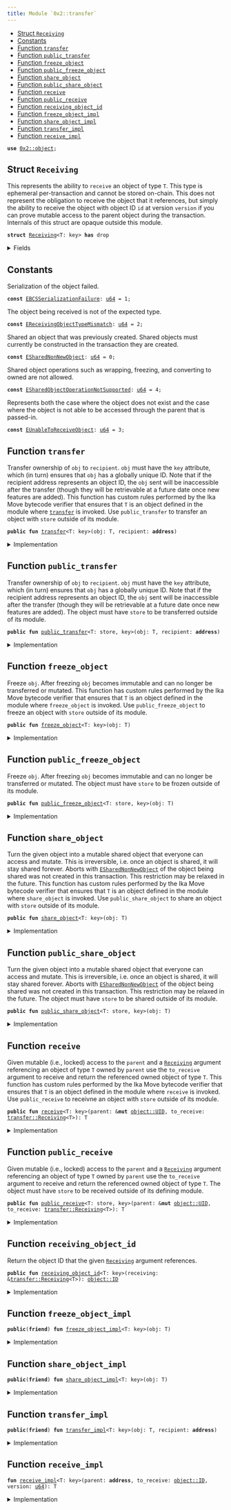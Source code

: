 ```yaml
---
title: Module `0x2::transfer`
---
```




-  [Struct `Receiving`](#0x2_transfer_Receiving)
-  [Constants](#@Constants_0)
-  [Function `transfer`](#0x2_transfer_transfer)
-  [Function `public_transfer`](#0x2_transfer_public_transfer)
-  [Function `freeze_object`](#0x2_transfer_freeze_object)
-  [Function `public_freeze_object`](#0x2_transfer_public_freeze_object)
-  [Function `share_object`](#0x2_transfer_share_object)
-  [Function `public_share_object`](#0x2_transfer_public_share_object)
-  [Function `receive`](#0x2_transfer_receive)
-  [Function `public_receive`](#0x2_transfer_public_receive)
-  [Function `receiving_object_id`](#0x2_transfer_receiving_object_id)
-  [Function `freeze_object_impl`](#0x2_transfer_freeze_object_impl)
-  [Function `share_object_impl`](#0x2_transfer_share_object_impl)
-  [Function `transfer_impl`](#0x2_transfer_transfer_impl)
-  [Function `receive_impl`](#0x2_transfer_receive_impl)


<pre><code><b>use</b> <a href="../ika-framework/object.md#0x2_object">0x2::object</a>;
</code></pre>



<a name="0x2_transfer_Receiving"></a>

## Struct `Receiving`

This represents the ability to <code>receive</code> an object of type <code>T</code>.
This type is ephemeral per-transaction and cannot be stored on-chain.
This does not represent the obligation to receive the object that it
references, but simply the ability to receive the object with object ID
<code>id</code> at version <code>version</code> if you can prove mutable access to the parent
object during the transaction.
Internals of this struct are opaque outside this module.


<pre><code><b>struct</b> <a href="../ika-framework/transfer.md#0x2_transfer_Receiving">Receiving</a>&lt;T: key&gt; <b>has</b> drop
</code></pre>



<details>
<summary>Fields</summary>


<dl>
<dt>
<code>id: <a href="../ika-framework/object.md#0x2_object_ID">object::ID</a></code>
</dt>
<dd>

</dd>
<dt>
<code>version: <a href="../move-stdlib/u64.md#0x1_u64">u64</a></code>
</dt>
<dd>

</dd>
</dl>


</details>

<a name="@Constants_0"></a>

## Constants


<a name="0x2_transfer_EBCSSerializationFailure"></a>

Serialization of the object failed.


<pre><code><b>const</b> <a href="../ika-framework/transfer.md#0x2_transfer_EBCSSerializationFailure">EBCSSerializationFailure</a>: <a href="../move-stdlib/u64.md#0x1_u64">u64</a> = 1;
</code></pre>



<a name="0x2_transfer_EReceivingObjectTypeMismatch"></a>

The object being received is not of the expected type.


<pre><code><b>const</b> <a href="../ika-framework/transfer.md#0x2_transfer_EReceivingObjectTypeMismatch">EReceivingObjectTypeMismatch</a>: <a href="../move-stdlib/u64.md#0x1_u64">u64</a> = 2;
</code></pre>



<a name="0x2_transfer_ESharedNonNewObject"></a>

Shared an object that was previously created. Shared objects must currently
be constructed in the transaction they are created.


<pre><code><b>const</b> <a href="../ika-framework/transfer.md#0x2_transfer_ESharedNonNewObject">ESharedNonNewObject</a>: <a href="../move-stdlib/u64.md#0x1_u64">u64</a> = 0;
</code></pre>



<a name="0x2_transfer_ESharedObjectOperationNotSupported"></a>

Shared object operations such as wrapping, freezing, and converting to owned are not allowed.


<pre><code><b>const</b> <a href="../ika-framework/transfer.md#0x2_transfer_ESharedObjectOperationNotSupported">ESharedObjectOperationNotSupported</a>: <a href="../move-stdlib/u64.md#0x1_u64">u64</a> = 4;
</code></pre>



<a name="0x2_transfer_EUnableToReceiveObject"></a>

Represents both the case where the object does not exist and the case where the object is not
able to be accessed through the parent that is passed-in.


<pre><code><b>const</b> <a href="../ika-framework/transfer.md#0x2_transfer_EUnableToReceiveObject">EUnableToReceiveObject</a>: <a href="../move-stdlib/u64.md#0x1_u64">u64</a> = 3;
</code></pre>



<a name="0x2_transfer_transfer"></a>

## Function `transfer`

Transfer ownership of <code>obj</code> to <code>recipient</code>. <code>obj</code> must have the <code>key</code> attribute,
which (in turn) ensures that <code>obj</code> has a globally unique ID. Note that if the recipient
address represents an object ID, the <code>obj</code> sent will be inaccessible after the transfer
(though they will be retrievable at a future date once new features are added).
This function has custom rules performed by the Ika Move bytecode verifier that ensures
that <code>T</code> is an object defined in the module where <code><a href="../ika-framework/transfer.md#0x2_transfer">transfer</a></code> is invoked. Use
<code>public_transfer</code> to transfer an object with <code>store</code> outside of its module.


<pre><code><b>public</b> <b>fun</b> <a href="../ika-framework/transfer.md#0x2_transfer">transfer</a>&lt;T: key&gt;(obj: T, recipient: <b>address</b>)
</code></pre>



<details>
<summary>Implementation</summary>


<pre><code><b>public</b> <b>fun</b> <a href="../ika-framework/transfer.md#0x2_transfer">transfer</a>&lt;T: key&gt;(obj: T, recipient: <b>address</b>) {
    <a href="../ika-framework/transfer.md#0x2_transfer_transfer_impl">transfer_impl</a>(obj, recipient)
}
</code></pre>



</details>

<a name="0x2_transfer_public_transfer"></a>

## Function `public_transfer`

Transfer ownership of <code>obj</code> to <code>recipient</code>. <code>obj</code> must have the <code>key</code> attribute,
which (in turn) ensures that <code>obj</code> has a globally unique ID. Note that if the recipient
address represents an object ID, the <code>obj</code> sent will be inaccessible after the transfer
(though they will be retrievable at a future date once new features are added).
The object must have <code>store</code> to be transferred outside of its module.


<pre><code><b>public</b> <b>fun</b> <a href="../ika-framework/transfer.md#0x2_transfer_public_transfer">public_transfer</a>&lt;T: store, key&gt;(obj: T, recipient: <b>address</b>)
</code></pre>



<details>
<summary>Implementation</summary>


<pre><code><b>public</b> <b>fun</b> <a href="../ika-framework/transfer.md#0x2_transfer_public_transfer">public_transfer</a>&lt;T: key + store&gt;(obj: T, recipient: <b>address</b>) {
    <a href="../ika-framework/transfer.md#0x2_transfer_transfer_impl">transfer_impl</a>(obj, recipient)
}
</code></pre>



</details>

<a name="0x2_transfer_freeze_object"></a>

## Function `freeze_object`

Freeze <code>obj</code>. After freezing <code>obj</code> becomes immutable and can no longer be transferred or
mutated.
This function has custom rules performed by the Ika Move bytecode verifier that ensures
that <code>T</code> is an object defined in the module where <code>freeze_object</code> is invoked. Use
<code>public_freeze_object</code> to freeze an object with <code>store</code> outside of its module.


<pre><code><b>public</b> <b>fun</b> <a href="../ika-framework/transfer.md#0x2_transfer_freeze_object">freeze_object</a>&lt;T: key&gt;(obj: T)
</code></pre>



<details>
<summary>Implementation</summary>


<pre><code><b>public</b> <b>fun</b> <a href="../ika-framework/transfer.md#0x2_transfer_freeze_object">freeze_object</a>&lt;T: key&gt;(obj: T) {
    <a href="../ika-framework/transfer.md#0x2_transfer_freeze_object_impl">freeze_object_impl</a>(obj)
}
</code></pre>



</details>

<a name="0x2_transfer_public_freeze_object"></a>

## Function `public_freeze_object`

Freeze <code>obj</code>. After freezing <code>obj</code> becomes immutable and can no longer be transferred or
mutated.
The object must have <code>store</code> to be frozen outside of its module.


<pre><code><b>public</b> <b>fun</b> <a href="../ika-framework/transfer.md#0x2_transfer_public_freeze_object">public_freeze_object</a>&lt;T: store, key&gt;(obj: T)
</code></pre>



<details>
<summary>Implementation</summary>


<pre><code><b>public</b> <b>fun</b> <a href="../ika-framework/transfer.md#0x2_transfer_public_freeze_object">public_freeze_object</a>&lt;T: key + store&gt;(obj: T) {
    <a href="../ika-framework/transfer.md#0x2_transfer_freeze_object_impl">freeze_object_impl</a>(obj)
}
</code></pre>



</details>

<a name="0x2_transfer_share_object"></a>

## Function `share_object`

Turn the given object into a mutable shared object that everyone can access and mutate.
This is irreversible, i.e. once an object is shared, it will stay shared forever.
Aborts with <code><a href="../ika-framework/transfer.md#0x2_transfer_ESharedNonNewObject">ESharedNonNewObject</a></code> of the object being shared was not created in this
transaction. This restriction may be relaxed in the future.
This function has custom rules performed by the Ika Move bytecode verifier that ensures
that <code>T</code> is an object defined in the module where <code>share_object</code> is invoked. Use
<code>public_share_object</code> to share an object with <code>store</code> outside of its module.


<pre><code><b>public</b> <b>fun</b> <a href="../ika-framework/transfer.md#0x2_transfer_share_object">share_object</a>&lt;T: key&gt;(obj: T)
</code></pre>



<details>
<summary>Implementation</summary>


<pre><code><b>public</b> <b>fun</b> <a href="../ika-framework/transfer.md#0x2_transfer_share_object">share_object</a>&lt;T: key&gt;(obj: T) {
    <a href="../ika-framework/transfer.md#0x2_transfer_share_object_impl">share_object_impl</a>(obj)
}
</code></pre>



</details>

<a name="0x2_transfer_public_share_object"></a>

## Function `public_share_object`

Turn the given object into a mutable shared object that everyone can access and mutate.
This is irreversible, i.e. once an object is shared, it will stay shared forever.
Aborts with <code><a href="../ika-framework/transfer.md#0x2_transfer_ESharedNonNewObject">ESharedNonNewObject</a></code> of the object being shared was not created in this
transaction. This restriction may be relaxed in the future.
The object must have <code>store</code> to be shared outside of its module.


<pre><code><b>public</b> <b>fun</b> <a href="../ika-framework/transfer.md#0x2_transfer_public_share_object">public_share_object</a>&lt;T: store, key&gt;(obj: T)
</code></pre>



<details>
<summary>Implementation</summary>


<pre><code><b>public</b> <b>fun</b> <a href="../ika-framework/transfer.md#0x2_transfer_public_share_object">public_share_object</a>&lt;T: key + store&gt;(obj: T) {
    <a href="../ika-framework/transfer.md#0x2_transfer_share_object_impl">share_object_impl</a>(obj)
}
</code></pre>



</details>

<a name="0x2_transfer_receive"></a>

## Function `receive`

Given mutable (i.e., locked) access to the <code>parent</code> and a <code><a href="../ika-framework/transfer.md#0x2_transfer_Receiving">Receiving</a></code> argument
referencing an object of type <code>T</code> owned by <code>parent</code> use the <code>to_receive</code>
argument to receive and return the referenced owned object of type <code>T</code>.
This function has custom rules performed by the Ika Move bytecode verifier that ensures
that <code>T</code> is an object defined in the module where <code>receive</code> is invoked. Use
<code>public_receive</code> to receivne an object with <code>store</code> outside of its module.


<pre><code><b>public</b> <b>fun</b> <a href="../ika-framework/transfer.md#0x2_transfer_receive">receive</a>&lt;T: key&gt;(parent: &<b>mut</b> <a href="../ika-framework/object.md#0x2_object_UID">object::UID</a>, to_receive: <a href="../ika-framework/transfer.md#0x2_transfer_Receiving">transfer::Receiving</a>&lt;T&gt;): T
</code></pre>



<details>
<summary>Implementation</summary>


<pre><code><b>public</b> <b>fun</b> <a href="../ika-framework/transfer.md#0x2_transfer_receive">receive</a>&lt;T: key&gt;(parent: &<b>mut</b> UID, to_receive: <a href="../ika-framework/transfer.md#0x2_transfer_Receiving">Receiving</a>&lt;T&gt;): T {
    <b>let</b> <a href="../ika-framework/transfer.md#0x2_transfer_Receiving">Receiving</a> { id, version } = to_receive;
    <a href="../ika-framework/transfer.md#0x2_transfer_receive_impl">receive_impl</a>(parent.to_address(), id, version)
}
</code></pre>



</details>

<a name="0x2_transfer_public_receive"></a>

## Function `public_receive`

Given mutable (i.e., locked) access to the <code>parent</code> and a <code><a href="../ika-framework/transfer.md#0x2_transfer_Receiving">Receiving</a></code> argument
referencing an object of type <code>T</code> owned by <code>parent</code> use the <code>to_receive</code>
argument to receive and return the referenced owned object of type <code>T</code>.
The object must have <code>store</code> to be received outside of its defining module.


<pre><code><b>public</b> <b>fun</b> <a href="../ika-framework/transfer.md#0x2_transfer_public_receive">public_receive</a>&lt;T: store, key&gt;(parent: &<b>mut</b> <a href="../ika-framework/object.md#0x2_object_UID">object::UID</a>, to_receive: <a href="../ika-framework/transfer.md#0x2_transfer_Receiving">transfer::Receiving</a>&lt;T&gt;): T
</code></pre>



<details>
<summary>Implementation</summary>


<pre><code><b>public</b> <b>fun</b> <a href="../ika-framework/transfer.md#0x2_transfer_public_receive">public_receive</a>&lt;T: key + store&gt;(parent: &<b>mut</b> UID, to_receive: <a href="../ika-framework/transfer.md#0x2_transfer_Receiving">Receiving</a>&lt;T&gt;): T {
    <b>let</b> <a href="../ika-framework/transfer.md#0x2_transfer_Receiving">Receiving</a> { id, version } = to_receive;
    <a href="../ika-framework/transfer.md#0x2_transfer_receive_impl">receive_impl</a>(parent.to_address(), id, version)
}
</code></pre>



</details>

<a name="0x2_transfer_receiving_object_id"></a>

## Function `receiving_object_id`

Return the object ID that the given <code><a href="../ika-framework/transfer.md#0x2_transfer_Receiving">Receiving</a></code> argument references.


<pre><code><b>public</b> <b>fun</b> <a href="../ika-framework/transfer.md#0x2_transfer_receiving_object_id">receiving_object_id</a>&lt;T: key&gt;(receiving: &<a href="../ika-framework/transfer.md#0x2_transfer_Receiving">transfer::Receiving</a>&lt;T&gt;): <a href="../ika-framework/object.md#0x2_object_ID">object::ID</a>
</code></pre>



<details>
<summary>Implementation</summary>


<pre><code><b>public</b> <b>fun</b> <a href="../ika-framework/transfer.md#0x2_transfer_receiving_object_id">receiving_object_id</a>&lt;T: key&gt;(receiving: &<a href="../ika-framework/transfer.md#0x2_transfer_Receiving">Receiving</a>&lt;T&gt;): ID {
    receiving.id
}
</code></pre>



</details>

<a name="0x2_transfer_freeze_object_impl"></a>

## Function `freeze_object_impl`



<pre><code><b>public</b>(<b>friend</b>) <b>fun</b> <a href="../ika-framework/transfer.md#0x2_transfer_freeze_object_impl">freeze_object_impl</a>&lt;T: key&gt;(obj: T)
</code></pre>



<details>
<summary>Implementation</summary>


<pre><code><b>public</b>(package) <b>native</b> <b>fun</b> <a href="../ika-framework/transfer.md#0x2_transfer_freeze_object_impl">freeze_object_impl</a>&lt;T: key&gt;(obj: T);
</code></pre>



</details>

<a name="0x2_transfer_share_object_impl"></a>

## Function `share_object_impl`



<pre><code><b>public</b>(<b>friend</b>) <b>fun</b> <a href="../ika-framework/transfer.md#0x2_transfer_share_object_impl">share_object_impl</a>&lt;T: key&gt;(obj: T)
</code></pre>



<details>
<summary>Implementation</summary>


<pre><code><b>public</b>(package) <b>native</b> <b>fun</b> <a href="../ika-framework/transfer.md#0x2_transfer_share_object_impl">share_object_impl</a>&lt;T: key&gt;(obj: T);
</code></pre>



</details>

<a name="0x2_transfer_transfer_impl"></a>

## Function `transfer_impl`



<pre><code><b>public</b>(<b>friend</b>) <b>fun</b> <a href="../ika-framework/transfer.md#0x2_transfer_transfer_impl">transfer_impl</a>&lt;T: key&gt;(obj: T, recipient: <b>address</b>)
</code></pre>



<details>
<summary>Implementation</summary>


<pre><code><b>public</b>(package) <b>native</b> <b>fun</b> <a href="../ika-framework/transfer.md#0x2_transfer_transfer_impl">transfer_impl</a>&lt;T: key&gt;(obj: T, recipient: <b>address</b>);
</code></pre>



</details>

<a name="0x2_transfer_receive_impl"></a>

## Function `receive_impl`



<pre><code><b>fun</b> <a href="../ika-framework/transfer.md#0x2_transfer_receive_impl">receive_impl</a>&lt;T: key&gt;(parent: <b>address</b>, to_receive: <a href="../ika-framework/object.md#0x2_object_ID">object::ID</a>, version: <a href="../move-stdlib/u64.md#0x1_u64">u64</a>): T
</code></pre>



<details>
<summary>Implementation</summary>


<pre><code><b>native</b> <b>fun</b> <a href="../ika-framework/transfer.md#0x2_transfer_receive_impl">receive_impl</a>&lt;T: key&gt;(parent: <b>address</b>, to_receive: ID, version: <a href="../move-stdlib/u64.md#0x1_u64">u64</a>): T;
</code></pre>



</details>
